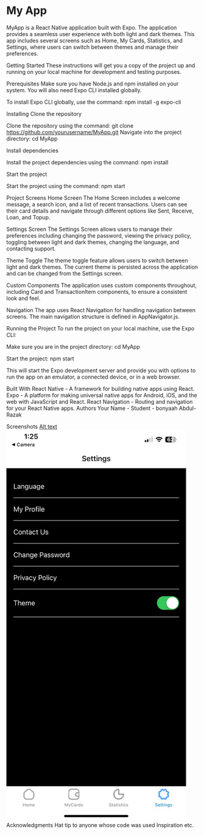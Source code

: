# My App

MyApp is a React Native application built with Expo. The application provides a seamless user experience with both light and dark themes. This app includes several screens such as Home, My Cards, Statistics, and Settings, where users can switch between themes and manage their preferences.

Getting Started
These instructions will get you a copy of the project up and running on your local machine for development and testing purposes.

Prerequisites
Make sure you have Node.js and npm installed on your system. You will also need Expo CLI installed globally.

To install Expo CLI globally, use the command:
npm install -g expo-cli

Installing
Clone the repository

Clone the repository using the command:
git clone <https://github.com/yourusername/MyApp.git>
Navigate into the project directory:
cd MyApp

Install dependencies

Install the project dependencies using the command:
npm install

Start the project

Start the project using the command:
npm start

Project Screens
Home Screen
The Home Screen includes a welcome message, a search icon, and a list of recent transactions. Users can see their card details and navigate through different options like Sent, Receive, Loan, and Topup.

Settings Screen
The Settings Screen allows users to manage their preferences including changing the password, viewing the privacy policy, toggling between light and dark themes, changing the language, and contacting support.

Theme Toggle
The theme toggle feature allows users to switch between light and dark themes. The current theme is persisted across the application and can be changed from the Settings screen.

Custom Components
The application uses custom components throughout, including Card and TransactionItem components, to ensure a consistent look and feel.

Navigation
The app uses React Navigation for handling navigation between screens. The main navigation structure is defined in AppNavigator.js.

Running the Project
To run the project on your local machine, use the Expo CLI:

Make sure you are in the project directory:
cd MyApp

Start the project:
npm start

This will start the Expo development server and provide you with options to run the app on an emulator, a connected device, or in a web browser.

Built With
React Native - A framework for building native apps using React.
Expo - A platform for making universal native apps for Android, iOS, and the web with JavaScript and React.
React Navigation - Routing and navigation for your React Native apps.
Authors
Your Name - Student - bonyaah Abdul-Razak

Screenshots
[Alt text](assets/screen1.jpg) ![Alt text](assets/screen2.jpg)
Acknowledgments
Hat tip to anyone whose code was used
Inspiration
etc.
